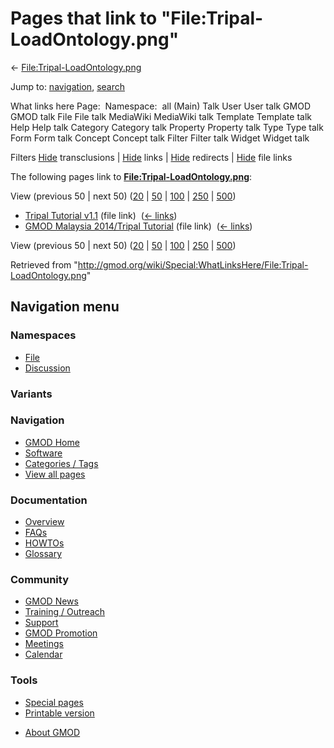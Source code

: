 <div id="mw-page-base" class="noprint">

</div>

<div id="mw-head-base" class="noprint">

</div>

<div id="content" class="mw-body" role="main">

<span id="top"></span>

<div id="mw-js-message" style="display:none;">

</div>



# <span dir="auto">Pages that link to "File:Tripal-LoadOntology.png"</span>

<div id="bodyContent">

<div id="contentSub">

←
[File:Tripal-LoadOntology.png](/wiki/File:Tripal-LoadOntology.png "File:Tripal-LoadOntology.png")

</div>

<div id="jump-to-nav" class="mw-jump">

Jump to: [navigation](#mw-navigation), [search](#p-search)

</div>

<div id="mw-content-text">

What links here Page:  Namespace:  all (Main) Talk User User talk GMOD
GMOD talk File File talk MediaWiki MediaWiki talk Template Template talk
Help Help talk Category Category talk Property Property talk Type Type
talk Form Form talk Concept Concept talk Filter Filter talk Widget
Widget talk

Filters
[Hide](/mediawiki/index.php?title=Special:WhatLinksHere/File:Tripal-LoadOntology.png&hidetrans=1 "Special:WhatLinksHere/File:Tripal-LoadOntology.png")
transclusions \|
[Hide](/mediawiki/index.php?title=Special:WhatLinksHere/File:Tripal-LoadOntology.png&hidelinks=1 "Special:WhatLinksHere/File:Tripal-LoadOntology.png")
links \|
[Hide](/mediawiki/index.php?title=Special:WhatLinksHere/File:Tripal-LoadOntology.png&hideredirs=1 "Special:WhatLinksHere/File:Tripal-LoadOntology.png")
redirects \|
[Hide](/mediawiki/index.php?title=Special:WhatLinksHere/File:Tripal-LoadOntology.png&hideimages=1 "Special:WhatLinksHere/File:Tripal-LoadOntology.png")
file links

The following pages link to
**[File:Tripal-LoadOntology.png](/wiki/File:Tripal-LoadOntology.png "File:Tripal-LoadOntology.png")**:

View (previous 50 \| next 50)
([20](/mediawiki/index.php?title=Special:WhatLinksHere/File:Tripal-LoadOntology.png&limit=20 "Special:WhatLinksHere/File:Tripal-LoadOntology.png")
\|
[50](/mediawiki/index.php?title=Special:WhatLinksHere/File:Tripal-LoadOntology.png&limit=50 "Special:WhatLinksHere/File:Tripal-LoadOntology.png")
\|
[100](/mediawiki/index.php?title=Special:WhatLinksHere/File:Tripal-LoadOntology.png&limit=100 "Special:WhatLinksHere/File:Tripal-LoadOntology.png")
\|
[250](/mediawiki/index.php?title=Special:WhatLinksHere/File:Tripal-LoadOntology.png&limit=250 "Special:WhatLinksHere/File:Tripal-LoadOntology.png")
\|
[500](/mediawiki/index.php?title=Special:WhatLinksHere/File:Tripal-LoadOntology.png&limit=500 "Special:WhatLinksHere/File:Tripal-LoadOntology.png"))

- [Tripal Tutorial
  v1.1](/wiki/Tripal_Tutorial_v1.1 "Tripal Tutorial v1.1") (file link) ‎
  <span class="mw-whatlinkshere-tools">([←
  links](/mediawiki/index.php?title=Special:WhatLinksHere&target=Tripal+Tutorial+v1.1 "Special:WhatLinksHere"))</span>
- [GMOD Malaysia 2014/Tripal
  Tutorial](/wiki/GMOD_Malaysia_2014/Tripal_Tutorial "GMOD Malaysia 2014/Tripal Tutorial")
  (file link) ‎ <span class="mw-whatlinkshere-tools">([←
  links](/mediawiki/index.php?title=Special:WhatLinksHere&target=GMOD+Malaysia+2014%2FTripal+Tutorial "Special:WhatLinksHere"))</span>

View (previous 50 \| next 50)
([20](/mediawiki/index.php?title=Special:WhatLinksHere/File:Tripal-LoadOntology.png&limit=20 "Special:WhatLinksHere/File:Tripal-LoadOntology.png")
\|
[50](/mediawiki/index.php?title=Special:WhatLinksHere/File:Tripal-LoadOntology.png&limit=50 "Special:WhatLinksHere/File:Tripal-LoadOntology.png")
\|
[100](/mediawiki/index.php?title=Special:WhatLinksHere/File:Tripal-LoadOntology.png&limit=100 "Special:WhatLinksHere/File:Tripal-LoadOntology.png")
\|
[250](/mediawiki/index.php?title=Special:WhatLinksHere/File:Tripal-LoadOntology.png&limit=250 "Special:WhatLinksHere/File:Tripal-LoadOntology.png")
\|
[500](/mediawiki/index.php?title=Special:WhatLinksHere/File:Tripal-LoadOntology.png&limit=500 "Special:WhatLinksHere/File:Tripal-LoadOntology.png"))

</div>

<div class="printfooter">

Retrieved from
"<http://gmod.org/wiki/Special:WhatLinksHere/File:Tripal-LoadOntology.png>"

</div>

<div id="catlinks" class="catlinks catlinks-allhidden">

</div>

<div class="visualClear">

</div>

</div>

</div>

<div id="mw-navigation">

## Navigation menu

<div id="mw-head">



<div id="left-navigation">

<div id="p-namespaces" class="vectorTabs" role="navigation"
aria-labelledby="p-namespaces-label">

### Namespaces

- <span id="ca-nstab-image"><a href="/wiki/File:Tripal-LoadOntology.png" accesskey="c"
  title="View the file page [c]">File</a></span>
- <span id="ca-talk"><a
  href="/mediawiki/index.php?title=File_talk:Tripal-LoadOntology.png&amp;action=edit&amp;redlink=1"
  accesskey="t"
  title="Discussion about the content page [t]">Discussion</a></span>

</div>

<div id="p-variants" class="vectorMenu emptyPortlet" role="navigation"
aria-labelledby="p-variants-label">

### 

### Variants[](#)

<div class="menu">

</div>

</div>

</div>

<div id="right-navigation">





</div>



</div>

</div>

</div>

<div id="mw-panel">

<div id="p-logo" role="banner">

<a href="/wiki/Main_Page"
style="background-image: url(http://gmod.org/images/GMOD-cogs.png);"
title="Visit the main page"></a>

</div>

<div id="p-Navigation" class="portal" role="navigation"
aria-labelledby="p-Navigation-label">

### Navigation

<div class="body">

- <span id="n-GMOD-Home">[GMOD Home](/wiki/Main_Page)</span>
- <span id="n-Software">[Software](/wiki/GMOD_Components)</span>
- <span id="n-Categories-.2F-Tags">[Categories /
  Tags](/wiki/Categories)</span>
- <span id="n-View-all-pages">[View all
  pages](/wiki/Special:AllPages)</span>

</div>

</div>

<div id="p-Documentation" class="portal" role="navigation"
aria-labelledby="p-Documentation-label">

### Documentation

<div class="body">

- <span id="n-Overview">[Overview](/wiki/Overview)</span>
- <span id="n-FAQs">[FAQs](/wiki/Category:FAQ)</span>
- <span id="n-HOWTOs">[HOWTOs](/wiki/Category:HOWTO)</span>
- <span id="n-Glossary">[Glossary](/wiki/Glossary)</span>

</div>

</div>

<div id="p-Community" class="portal" role="navigation"
aria-labelledby="p-Community-label">

### Community

<div class="body">

- <span id="n-GMOD-News">[GMOD News](/wiki/GMOD_News)</span>
- <span id="n-Training-.2F-Outreach">[Training /
  Outreach](/wiki/Training_and_Outreach)</span>
- <span id="n-Support">[Support](/wiki/Support)</span>
- <span id="n-GMOD-Promotion">[GMOD
  Promotion](/wiki/GMOD_Promotion)</span>
- <span id="n-Meetings">[Meetings](/wiki/Meetings)</span>
- <span id="n-Calendar">[Calendar](/wiki/Calendar)</span>

</div>

</div>

<div id="p-tb" class="portal" role="navigation"
aria-labelledby="p-tb-label">

### Tools

<div class="body">

- <span id="t-specialpages"><a href="/wiki/Special:SpecialPages" accesskey="q"
  title="A list of all special pages [q]">Special pages</a></span>
- <span id="t-print"><a
  href="/mediawiki/index.php?title=Special:WhatLinksHere/File:Tripal-LoadOntology.png&amp;printable=yes"
  rel="alternate" accesskey="p"
  title="Printable version of this page [p]">Printable version</a></span>

</div>

</div>

</div>

</div>

<div id="footer" role="contentinfo">

- <span id="footer-places-about">[About
  GMOD](/wiki/GMOD:About "GMOD:About")</span>

<!-- -->






</div>
